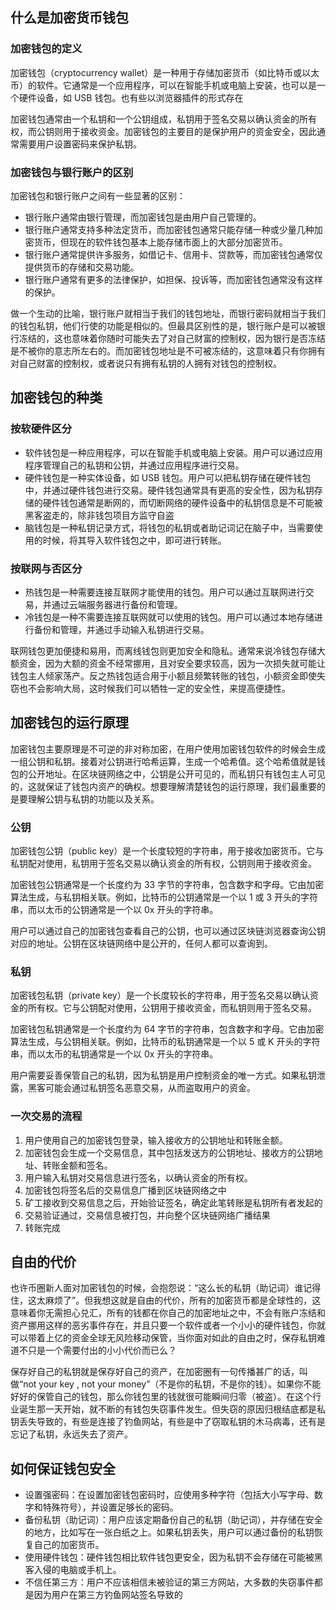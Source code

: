 

## 什么是加密货币钱包

### 加密钱包的定义

加密钱包（cryptocurrency wallet）是一种用于存储加密货币（如比特币或以太币）的软件。它通常是一个应用程序，可以在智能手机或电脑上安装，也可以是一个硬件设备，如 USB 钱包。也有些以浏览器插件的形式存在

加密钱包通常由一个私钥和一个公钥组成，私钥用于签名交易以确认资金的所有权，而公钥则用于接收资金。加密钱包的主要目的是保护用户的资金安全，因此通常需要用户设置密码来保护私钥。

### 加密钱包与银行账户的区别

加密钱包和银行账户之间有一些显著的区别：

- 银行账户通常由银行管理，而加密钱包是由用户自己管理的。
- 银行账户通常支持多种法定货币，而加密钱包通常只能存储一种或少量几种加密货币，但现在的软件钱包基本上能存储市面上的大部分加密货币。
- 银行账户通常提供许多服务，如借记卡、信用卡、贷款等，而加密钱包通常仅提供货币的存储和交易功能。
- 银行账户通常有更多的法律保护，如担保、投诉等，而加密钱包通常没有这样的保护。

做一个生动的比喻，银行账户就相当于我们的钱包地址，而银行密码就相当于我们的钱包私钥，他们行使的功能是相似的。但最具区别性的是，银行账户是可以被银行冻结的，这也意味着你随时可能失去了对自己财富的控制权，因为银行是否冻结是不被你的意志所左右的。而加密钱包地址是不可被冻结的，这意味着只有你拥有对自己财富的控制权，或者说只有拥有私钥的人拥有对钱包的控制权。

## 加密钱包的种类

### 按软硬件区分

- 软件钱包是一种应用程序，可以在智能手机或电脑上安装。用户可以通过应用程序管理自己的私钥和公钥，并通过应用程序进行交易。
- 硬件钱包是一种实体设备，如 USB 钱包。用户可以把私钥存储在硬件钱包中，并通过硬件钱包进行交易。硬件钱包通常具有更高的安全性，因为私钥存储的硬件钱包通常是断网的，而切断网络的硬件设备中的私钥信息是不可能被黑客盗走的，除非钱包项目方监守自盗
- 脑钱包是一种私钥记录方式，将钱包的私钥或者助记词记在脑子中，当需要使用的时候，将其导入软件钱包之中，即可进行转账。

### 按联网与否区分

- 热钱包是一种需要连接互联网才能使用的钱包。用户可以通过互联网进行交易，并通过云端服务器进行备份和管理。
- 冷钱包是一种不需要连接互联网就可以使用的钱包。用户可以通过本地存储进行备份和管理，并通过手动输入私钥进行交易。

联网钱包更加便捷和易用，而离线钱包则更加安全和隐私。通常来说冷钱包存储大额资金，因为大额的资金不经常挪用，且对安全要求较高，因为一次损失就可能让钱包主人倾家荡产。反之热钱包适合用于小额且频繁转账的钱包，小额资金即使失窃也不会影响大局，这时候我们可以牺牲一定的安全性，来提高便捷性。

## 加密钱包的运行原理

加密钱包主要原理是不可逆的非对称加密，在用户使用加密钱包软件的时候会生成一组公钥和私钥。接着对公钥进行哈希运算，生成一个哈希值。这个哈希值就是钱包的公开地址。在区块链网络之中，公钥是公开可见的，而私钥只有钱包主人可见的，这就保证了钱包内资产的确权。想要理解清楚钱包的运行原理，我们最重要的是要理解公钥与私钥的功能以及关系。

### 公钥

加密钱包公钥（public key）是一个长度较短的字符串，用于接收加密货币。它与私钥配对使用，私钥用于签名交易以确认资金的所有权，公钥则用于接收资金。

加密钱包公钥通常是一个长度约为 33 字节的字符串，包含数字和字母。它由加密算法生成，与私钥相关联。例如，比特币的公钥通常是一个以 1 或 3 开头的字符串，而以太币的公钥通常是一个以 0x 开头的字符串。

用户可以通过自己的加密钱包查看自己的公钥，也可以通过区块链浏览器查询公钥对应的地址。公钥在区块链网络中是公开的，任何人都可以查询到。

### 私钥

加密钱包私钥（private key）是一个长度较长的字符串，用于签名交易以确认资金的所有权。它与公钥配对使用，公钥用于接收资金，而私钥则用于签名交易。

加密钱包私钥通常是一个长度约为 64 字节的字符串，包含数字和字母。它由加密算法生成，与公钥相关联。例如，比特币的私钥通常是一个以 5 或 K 开头的字符串，而以太币的私钥通常是一个以 0x 开头的字符串。

用户需要妥善保管自己的私钥，因为私钥是用户控制资金的唯一方式。如果私钥泄露，黑客可能会通过私钥签名恶意交易，从而盗取用户的资金。

### 一次交易的流程

1. 用户使用自己的加密钱包登录，输入接收方的公钥地址和转账金额。
2. 加密钱包会生成一个交易信息，其中包括发送方的公钥地址、接收方的公钥地址、转账金额和签名。
3. 用户输入私钥对交易信息进行签名，以确认资金的所有权。
4. 加密钱包将签名后的交易信息广播到区块链网络之中
5. 矿工接收到交易信息之后，开始验证签名，确定此笔转账是私钥所有者发起的
6. 交易验证通过，交易信息被打包，并向整个区块链网络广播结果
7. 转账完成

## 自由的代价

也许币圈新人面对加密钱包的时候，会抱怨说：“这么长的私钥（助记词）谁记得住，这太麻烦了”。但我想这就是自由的代价，所有的加密货币都是全球性的，这意味着你无需担心兑汇，所有的钱都在你自己的加密地址之中，不会有账户冻结和资产挪用这样的恶劣事件存在，并且只要一个软件或者一个小小的硬件钱包，你就可以带着上亿的资金全球无风险移动保管，当你面对如此的自由之时，保存私钥难道不只是一个需要付出的小小代价而已么？

保存好自己的私钥就是保存好自己的资产，在加密圈有一句传播甚广的话，叫做“not your key , not your money”（不是你的私钥，不是你的钱）。如果你不能好好的保管自己的钱包，那么你钱包里的钱就很可能瞬间归零（被盗）。在这个行业诞生那一天开始，就不断的有钱包失窃事件发生。但失窃的原因归根结底都是私钥丢失导致的，有些是连接了钓鱼网站，有些是中了窃取私钥的木马病毒，还有是忘记了私钥，永远失去了资产。

## 如何保证钱包安全

- 设置强密码：在设置加密钱包密码时，应使用多种字符（包括大小写字母、数字和特殊符号），并设置足够长的密码。
- 备份私钥（助记词）：用户应该定期备份自己的私钥（助记词），并存储在安全的地方，比如写在一张白纸之上。如果私钥丢失，用户可以通过备份的私钥恢复自己的加密货币。
- 使用硬件钱包：硬件钱包相比软件钱包更安全，因为私钥不会存储在可能被黑客入侵的电脑或手机上。
- 不信任第三方：用户不应该相信未被验证的第三方网站，大多数的失窃事件都是因为用户在第三方钓鱼网站签名导致的

